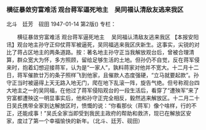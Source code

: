 ### 横征暴敛穷富难活  观台蒋军逼死地主　吴同福认清敌友逃来我区
北斗　廷芳　砚田
1947-01-14
第2版()
专栏：

　　横征暴敛穷富难活
    观台蒋军逼死地主
  　吴同福认清敌友逃来我区
    【本报安阳讯】观台地主孙守正仰仗蒋军被逼死，吴同福逃来我区庆新生。这事实，尖锐的对比了蒋占区地主的两条道路。按：著名地主孙守正当我解放观台后，曾被合理清算，群众宽大为怀，多方照顾，留给足够生活的土地。但孙仍不自觉，反在蒋军侵来时，抱着幻想迎接蒋军，认为是“一家人”，孰料蒋家对他并不宽大。十二月十二日，蒋军催款廿万的条子照样飞到他家，且催款人态度强硬，“立马就要起款”。孙守正当时被逼得上天无路入地无门，爬在地下乱滚一阵，旋告气绝。但号称观台四大地主之一的吴同福，在他过了蒋军侵陷观台的一段生活后，看穿了“遭殃军”来了穷富都遭殃这一明显事实后，他和孙守正完全相反，毅然逃来解放区。十二月二十日吴氏携带全家到达解放区时，愤慨的说：“你看那伙（蒋军）像个啥样，行的不正，还能成事！”吴氏全家当即受到我民主政府的帮助和救济，现已在解放区安家，度过了第一个幸福愉快的新年。（北斗、廷芳、砚田）
